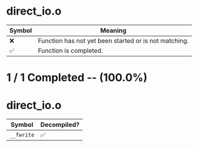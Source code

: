 # direct_io.o
| Symbol | Meaning 
| ------------- | ------------- 
| :x: | Function has not yet been started or is not matching. 
| :white_check_mark: | Function is completed. 


# 1 / 1 Completed -- (100.0%)
# direct_io.o
| Symbol | Decompiled? |
| ------------- | ------------- |
| `__fwrite` | :white_check_mark: |
